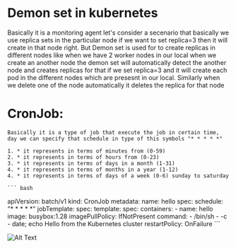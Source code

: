 # Demon set in kubernetes
  Basically it is a monitoring agent 
  let's consider a secenario that basically we use replica sets in the particular node if we want to set replica=3 then it will create in that node right. But Demon set is used for to create replicas in different nodes like when we have 2 worker nodes in our local when we create an another node the demon set will automatically detect the another node and creates replicas for that if we set replica=3 and it will create each pod in the different nodes which are presesnt in our local. Similarly when we delete one of the node automatically it deletes the replica for that node


  # CronJob:
    Basically it is a type of job that execute the job in certain time, day we can specify that schedule in type of this symbols "* * * * *"

    1. * it represents in terms of minutes from (0-59)
    2. * it represents in terms of hours from (0-23)
    3. * it represents in terms of days in a month (1-31)
    4. * it represents in terms of months in a year (1-12)
    4. * it represents in terms of days of a week (0-6) sunday to saturday

    ``` bash

apiVersion: batch/v1
kind: CronJob
metadata:
  name: hello
spec:
  schedule: "* * * * *"
  jobTemplate:
    spec:
      template:
        spec:
          containers:
          - name: hello
            image: busybox:1.28
            imagePullPolicy: IfNotPresent
            command:
            - /bin/sh
            - -c
            - date; echo Hello from the Kubernetes cluster
          restartPolicy: OnFailure
          ```

![Alt Text](https://www.scaler.com/topics/images/cron-job-in-linux-1.webp)





